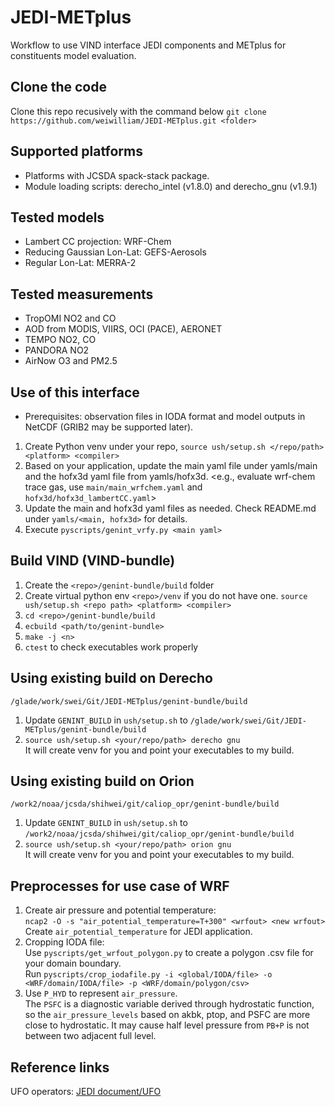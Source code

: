 # JEDI-METplus
Workflow to use VIND interface JEDI components and METplus for constituents model evaluation.

## Clone the code
Clone this repo recusively with the command below
`git clone https://github.com/weiwilliam/JEDI-METplus.git <folder>`

## Supported platforms
* Platforms with JCSDA spack-stack package.
* Module loading scripts: derecho_intel (v1.8.0) and derecho_gnu (v1.9.1)

## Tested models 
* Lambert CC projection: WRF-Chem
* Reducing Gaussian Lon-Lat: GEFS-Aerosols
* Regular Lon-Lat: MERRA-2

## Tested measurements
* TropOMI NO2 and CO
* AOD from MODIS, VIIRS, OCI (PACE), AERONET
* TEMPO NO2, CO
* PANDORA NO2
* AirNow O3 and PM2.5

## Use of this interface
* Prerequisites: observation files in IODA format and model outputs in NetCDF (GRIB2 may be supported later).
1. Create Python venv under your repo, `source ush/setup.sh </repo/path> <platform> <compiler>`
2. Based on your application, update the main yaml file under yamls/main and the hofx3d yaml file from yamls/hofx3d.
   <e.g., evaluate wrf-chem trace gas, use `main/main_wrfchem.yaml` and `hofx3d/hofx3d_lambertCC.yaml`>
3. Update the main and hofx3d yaml files as needed. Check README.md under `yamls/<main, hofx3d>` for details.
4. Execute `pyscripts/genint_vrfy.py <main yaml>`

## Build VIND (VIND-bundle)
1. Create the `<repo>/genint-bundle/build` folder
2. Create virtual python env `<repo>/venv` if you do not have one.
   `source ush/setup.sh <repo path> <platform> <compiler>`
3. `cd <repo>/genint-bundle/build`
4. `ecbuild <path/to/genint-bundle>`
5. `make -j <n>`
6. `ctest` to check executables work properly

## Using existing build on Derecho
`/glade/work/swei/Git/JEDI-METplus/genint-bundle/build`  
1. Update `GENINT_BUILD` in `ush/setup.sh` to `/glade/work/swei/Git/JEDI-METplus/genint-bundle/build`
2. `source ush/setup.sh <your/repo/path> derecho gnu`\
   It will create venv for you and point your executables to my build.

## Using existing build on Orion
`/work2/noaa/jcsda/shihwei/git/caliop_opr/genint-bundle/build`  
1. Update `GENINT_BUILD` in `ush/setup.sh` to `/work2/noaa/jcsda/shihwei/git/caliop_opr/genint-bundle/build`
2. `source ush/setup.sh <your/repo/path> orion gnu`\
   It will create venv for you and point your executables to my build.

## Preprocesses for use case of WRF
1. Create air pressure and potential temperature:\
   `ncap2 -O -s "air_potential_temperature=T+300" <wrfout> <new wrfout>`\
   Create `air_potential_temperature` for JEDI application.   
2. Cropping IODA file:\
   Use `pyscripts/get_wrfout_polygon.py` to create a polygon .csv file for your domain boundary.\
   Run `pyscripts/crop_iodafile.py -i <global/IODA/file> -o <WRF/domain/IODA/file> -p <WRF/domain/polygon/csv>`
3. Use `P_HYD` to represent `air_pressure`.\
   The `PSFC` is a diagnostic variable derived through hydrostatic function, so the `air_pressure_levels` based on akbk, ptop, and PSFC are more close to hydrostatic.
   It may cause half level pressure from `PB+P` is not between two adjacent full level.

## Reference links
UFO operators: [JEDI document/UFO](https://jointcenterforsatellitedataassimilation-jedi-docs.readthedocs-hosted.com/en/latest/inside/jedi-components/ufo/index.html)

